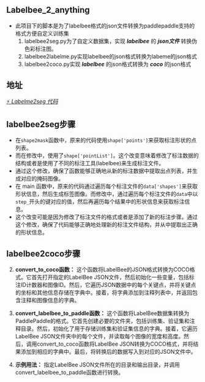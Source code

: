 ## Labelbee_2_anything
- 此项目下的脚本是为了labelbee格式的json文件转换为paddlepaddle支持的格式方便自定义训练集
  1. labelbee2seg.py为了自定义数据集，实现 ***labelbee*** 的 ***json文件*** 转换伪色彩标注图。
  2. labelbee2labelme.py实现labelbee的json格式转换为labeme的json格式
  3. labelbee2coco.py实现 ***labelbee*** 的json格式转换为 ***coco*** 的json格式

## 地址
[⚡️ *Labelme2seg 代码*](https://github.com/PaddlePaddle/PaddleSeg/blob/release/2.9/tools/data/labelme2seg.py)

## labelbee2seg步骤
- 在`shape2mask`函数中，原来的代码使用`shape['points']`来获取标注形状的点列表。
- 而在修改中，使用了`shape['pointList']`。这个改变意味着修改了标注数据的结构或者是使用了不同的标注工具(labelbee)来生成标注文件。
- 通过这个修改，确保了函数能够正确地从新的标注数据中提取出点列表，并生成对应的掩码图像。
- 在 main 函数中，原来的代码通过遍历每个标注文件的`data['shapes']`来获取形状信息，然后生成标签图像。而修改中，通过遍历每个标注文件的`data`中以 `step_`开头的键对应的值，然后再遍历每个结果中的形状信息来获取标注信息。
- 这个改变可能是因为修改了标注文件的格式或者是添加了新的标注步骤。通过这个修改，确保了代码能够正确地处理新的标注文件结构，并从中提取出正确的形状信息。

## labelbee2coco步骤
2. **convert_to_coco函数：** 这个函数将LabelBee的JSON格式转换为COCO格式。它首先打开指定的LabelBee JSON文件，然后初始化一些变量，包括标注ID计数器和图像ID。然后，它遍历JSON数据中的每个关键点，并将关键点的坐标和其他信息存储在字典中。接着，将字典添加到注释列表中，并返回包含注释和图像信息的字典。

2. **convert_labelbee_to_paddle函数：** 这个函数将LabelBee数据集转换为PaddlePaddle的格式。它首先创建必要的文件夹，包括训练集、验证集和注释目录。然后，初始化了用于存储训练集和验证集信息的字典。接着，它遍历LabelBee JSON文件夹中的每个文件，并读取每个图像的宽度和高度。然后，调用convert_to_coco函数将LabelBee JSON转换为COCO格式，并将结果添加到相应的字典中。最后，将转换后的数据写入到对应的JSON文件中。

4. **示例用法：** 指定LabelBee JSON文件所在的目录和输出目录，并调用convert_labelbee_to_paddle函数进行转换。